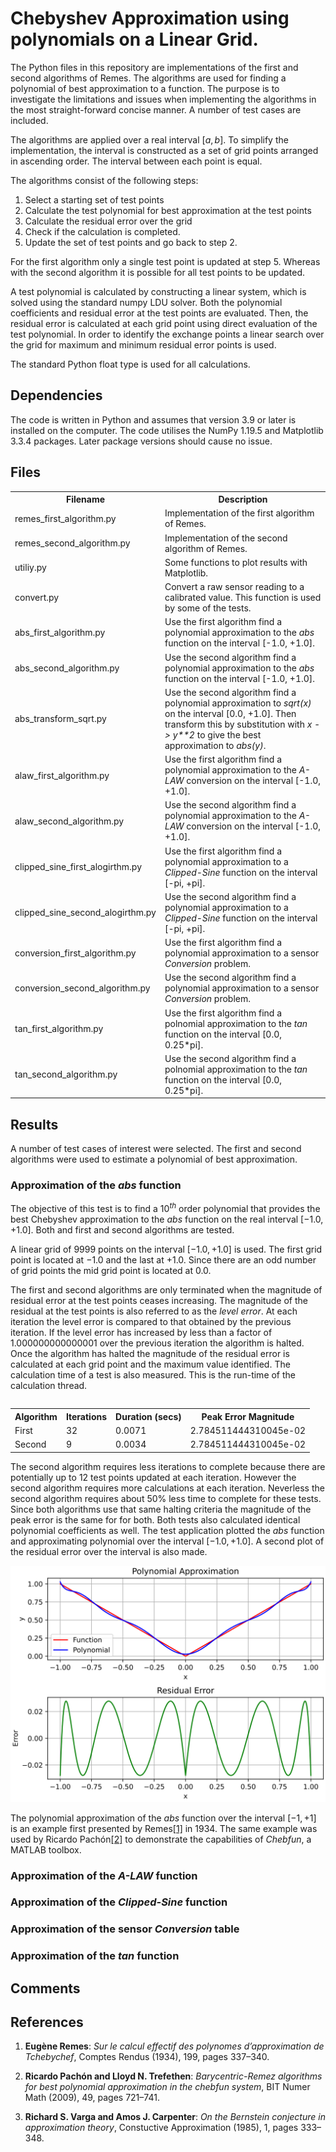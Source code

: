 # Chebyshev Approximation using polynomials on a Linear Grid.

The Python files in this repository are implementations of the first and second
algorithms of Remes. The algorithms are used for finding a polynomial of best
approximation to a function. The purpose is to investigate the limitations and
issues when implementing the algorithms in the most straight-forward concise
manner. A number of test cases are included.

The algorithms are applied over a real interval $[a, b]$. To simplify the
implementation, the interval is constructed as a set of grid points arranged in
ascending order. The interval between each point is equal.

The algorithms consist of the following steps:

1. Select a starting set of test points
2. Calculate the test polynomial for best approximation at the test points
3. Calculate the residual error over the grid
4. Check if the calculation is completed.
5. Update the set of test points and go back to step 2.

For the first algorithm only a single test point is updated at step 5. Whereas
with the second algorithm it is possible for all test points to be updated.

A test polynomial is calculated by constructing a linear system, which is
solved using the standard numpy LDU solver. Both the polynomial coefficients
and residual error at the test points are evaluated. Then, the residual error is
calculated at each grid point using direct evaluation of the test polynomial.
In order to identify the exchange points a linear search over the grid for
maximum and minimum residual error points is used.

The standard Python float type is used for all calculations.

## Dependencies

The code is written in Python and assumes that version 3.9 or later
is installed on the computer. The code utilises the NumPy 1.19.5 and
Matplotlib 3.3.4 packages. Later package versions should cause no issue.

## Files

<table>
    <tr>
        <th>Filename</th>
        <th>Description</th>
    </tr>
    <tr>
        <td>remes_first_algorithm.py</td>
        <td>Implementation of the first algorithm of Remes.</td>
    </tr>
    <tr>
        <td>remes_second_algorithm.py</td>
        <td>Implementation of the second algorithm of Remes.</td>
    </tr>
    <tr>
        <td>utiliy.py</td>
        <td>Some functions to plot results with Matplotlib.</td>
    </tr>
    <tr>
        <td>convert.py</td>
        <td>Convert a raw sensor reading to a calibrated
        value. This function is used by some of the tests.</td>
    </tr>
    <tr>
        <td>abs_first_algorithm.py</td>
        <td>Use the first algorithm find a polynomial approximation to
        the <em>abs</em> function on the interval [-1.0, +1.0].</td>
    </tr>
    <tr>
        <td>abs_second_algorithm.py</td>
        <td>Use the second algorithm find a polynomial approximation to
        the <em>abs</em> function on the interval [-1.0, +1.0].</td>
    </tr>
    <tr>
        <td>abs_transform_sqrt.py</td>
        <td>Use the second algorithm find a polynomial approximation to
        <em>sqrt(x)</em> on the interval [0.0, +1.0]. Then transform this by
        substitution with <em>x -> y**2</em> to give the best approximation to
        <em>abs(y)</em>.</td>
    </tr>
    <tr>
        <td>alaw_first_algorithm.py</td>
        <td>Use the first algorithm find a polynomial approximation to
        the <em>A-LAW</em> conversion on the interval [-1.0, +1.0].</td>
    </tr>
    <tr>
        <td>alaw_second_algorithm.py</td>
        <td>Use the second algorithm find a polynomial approximation to
        the <em>A-LAW</em> conversion on the interval [-1.0, +1.0].</td>
    </tr>
    <tr>
        <td>clipped_sine_first_alogirthm.py</td>
        <td>Use the first algorithm find a polynomial approximation to
        a <em>Clipped-Sine</em> function on the interval [-pi, +pi].</td>
    </tr>
    <tr>
        <td>clipped_sine_second_alogirthm.py</td>
        <td>Use the second algorithm find a polynomial approximation to
        a <em>Clipped-Sine</em> function on the interval [-pi, +pi].</td>
    </tr>
    <tr>
        <td>conversion_first_algorithm.py</td>
        <td>Use the first algorithm find a polynomial approximation to a
        sensor <em>Conversion</em> problem.</td>
    </tr>
    <tr>
        <td>conversion_second_algorithm.py</td>
        <td>Use the second algorithm find a polynomial approximation to a
        sensor <em>Conversion</em> problem.</td>
    </tr>
    <tr>
        <td>tan_first_algorithm.py</td>
        <td>Use the first algorithm find a polnomial approximation to
        the <em>tan</em> function on the interval [0.0, 0.25*pi].</td>
    </tr>
    <tr>
        <td>tan_second_algorithm.py</td>
        <td>Use the second algorithm find a polnomial approximation to
        the <em>tan</em> function on the interval [0.0, 0.25*pi].</td>
    </tr>
<table>

## Results

A number of test cases of interest were selected. The first and second
algorithms were used to estimate a polynomial of best approximation.

### Approximation of the *abs* function

The objective of this test is to find a $10^{th}$ order polynomial that provides
the best Chebyshev approximation to the $abs$ function on the real interval
$[-1.0, +1.0]$. Both and first and second algorithms are tested.

A linear grid of $9999$ points on the interval $[-1.0, +1.0]$ is used. The first
grid point is located at $-1.0$ and the last at $+1.0$. Since there are an odd
number of grid points the mid grid point is located at $0.0$.

The first and second algorithms are only terminated when the magnitude of
residual error at the test points ceases increasing. The magnitude of the
residual at the test points is also referred to as the *level error*. At each
iteration the level error is compared to that obtained by the previous
iteration. If the level error has increased by less than a factor of
$1.000000000000001$ over the previous iteration the algorithm is halted. Once
the algorithm has halted the magnitude of the residual error is calculated at
each grid point and the maximum value identified. The calculation time of a
test is also measured. This is the run-time of the calculation thread.
<table>
    <tr>
        <th>Algorithm</th>
        <th>Iterations</th>
        <th>Duration (secs)</th>
        <th>Peak Error Magnitude</th>
    </tr>
    <tr>
        <td>First</td>
        <td>32</td>
        <td>0.0071</td>
        <td>2.784511444310045e-02</td>
    </tr>
    <tr>
        <td>Second</td>
        <td>9</td>
        <td>0.0034</td>
        <td>2.784511444310045e-02</td>
    </tr>
</table>

The second algorithm requires less iterations to complete because there are
potentially up to 12 test points updated at each iteration. However the second
algorithm requires more calculations at each iteration. Neverless the second
algorithm requires about 50% less time to complete for these tests. Since both
algorithms use that same halting criteria the magnitude of the peak error is the
same for for both. Both tests also calculated identical polynomial coefficients
as well. The test application plotted the $abs$ function and approximating
polynomial over the interval $[-1.0, +1.0]$. A second plot of the residual error
over the interval is also made.

![](./images/Polynomial_Approximation_of_ABS_function.svg)


The polynomial approximation of the $abs$ function over the interval
$[-1, +1]$ is an example first presented by Remes[\[1\]](#remes-01) in 1934.
The same example was used by Ricardo Pachón[\[2\]](#pachon-01) to demonstrate
the capabilities of *Chebfun*, a MATLAB toolbox.




### Approximation of the *A-LAW* function

### Approximation of the *Clipped-Sine* function

### Approximation of the sensor *Conversion* table

### Approximation of the *tan* function

## Comments

## References

1. **Eugène Remes**<a name="remes-01"></a>: *Sur le calcul effectif des
polynomes d’approximation de Tchebychef*, Comptes Rendus (1934), 199,
pages 337–340.

2. **Ricardo Pachón and Lloyd N. Trefethen**<a name="pachon-01"></a>:
*Barycentric-Remez algorithms for best polynomial approximation in the chebfun
system*, BIT Numer Math (2009), 49, pages 721–741.

3. **Richard S. Varga and Amos J. Carpenter**<a name="varga-01"></a>:
*On the Bernstein conjecture in approximation theory*, Constuctive
Approximation (1985), 1, pages 333–348.

